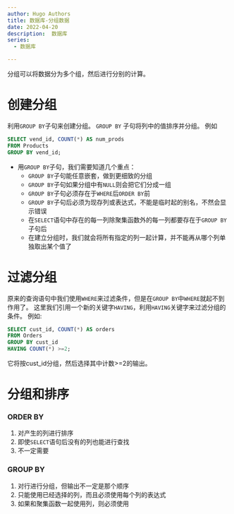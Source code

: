 ```yaml
---
author: Hugo Authors
title: 数据库-分组数据
date: 2022-04-20
description:  数据库
series:
  - 数据库

---
```


分组可以将数据分为多个组，然后进行分别的计算。

<!--more-->

# 创建分组
 利用`GROUP BY`子句来创建分组。
 `GROUP BY` 子句将列中的值排序并分组。
 例如
```sql
SELECT vend_id, COUNT(*) AS num_prods
FROM Products
GROUP BY vend_id;
```
- 用`GROUP BY`子句，我们需要知道几个重点：
  - `GROUP BY`子句能任意嵌套，做到更细致的分组
  - `GROUP BY`子句如果分组中有`NULL`则会把它们分成一组
  - `GROUP BY`子句必须存在于`WHERE`后`ORDER BY`前
  - `GROUP BY`子句后必须为现存列或表达式，不能是临时起的别名，不然会显示错误
  - 在`SELECT`语句中存在的每一列除聚集函数外的每一列都要存在于`GROUP BY`子句后
  - 在建立分组时，我们就会将所有指定的列一起计算，并不能再从哪个列单独取出某个值了

# 过滤分组
 原来的查询语句中我们使用`WHERE`来过滤条件，但是在`GROUP BY`中`WHERE`就起不到作用了。
 这里我们引用一个新的关键字`HAVING`，利用`HAVING`关键字来过滤分组的条件。
 例如:
```sql
SELECT cust_id, COUNT(*) AS orders
FROM Orders
GROUP BY cust_id
HAVING COUNT(*) >=2;
```
它将按cust_id分组，然后选择其中计数>=2的输出。


# 分组和排序

### ORDER BY
1. 对产生的列进行排序                   
2. 即使`SELECT`语句后没有的列也能进行查找                        
3. 不一定需要                          


### GROUP BY
1. 对行进行分组，但输出不一定是那个顺序 
2. 只能使用已经选择的列，而且必须使用每个列的表达式
3. 如果和聚集函数一起使用列，则必须使用


